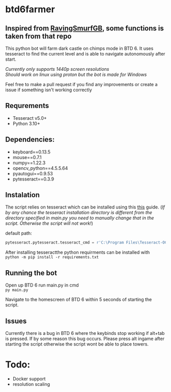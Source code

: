 # btd6farmer
## Inspired from [RavingSmurfGB](https://github.com/RavingSmurfGB/Py_AutoBloons), some functions is taken from that repo


This python bot will farm dark castle on chimps mode in BTD 6. It uses tesseract to find the current level and is able to navigate autonomously after start.

*Currently only supports 1440p screen resolutions*\
*Should work on linux using proton but the bot is made for Windows*

Feel free to make a pull request if you find any improvements or create a issue if something isn't working correctly
## Requrements
- Tesseract v5.0+
- Python 3.10+

## Dependencies:
- keyboard==0.13.5
- mouse==0.7.1
- numpy==1.22.3
- opencv_python==4.5.5.64
- pyautogui==0.9.53
- pytesseract==0.3.9

## Instalation
The script relies on tesseract which can be installed using this [this](https://github.com/UB-Mannheim/tesseract/wiki) guide. 
(*If by any chance the tesseract installation directory is different from the directory specified in main.py you need to manually change that in the script. Otherwise the script will not work!*)

default path:
```py
pytesseract.pytesseract.tesseract_cmd = r'C:\Program Files\Tesseract-OCR\tesseract.exe'
```

After installing tesseractthe python requirments can be installed with\
`python -m pip install -r requirements.txt`

## Running the bot
Open up BTD 6 run main.py in cmd\
`py main.py`

Navigate to the homescreen of BTD 6 within 5 seconds of starting the script.


## Issues
Currently there is a bug in BTD 6 where the keybinds stop working if alt+tab is pressed. If by some reason this bug occurs. Please press alt ingame after starting the script otherwise the script wont be able to place towers.




# Todo:
- Docker support
- resolution scaling
